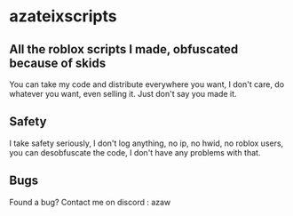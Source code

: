 # azateixscripts

## All the roblox scripts I made, obfuscated because of skids
You can take my code and distribute everywhere you want, I don't care, do whatever you want, even selling it.
Just don't say you made it.

## Safety
I take safety seriously, I don't log anything, no ip, no hwid, no roblox users, you can desobfuscate the code, I don't have any problems with that.

## Bugs
Found a bug? Contact me on discord : azaw
